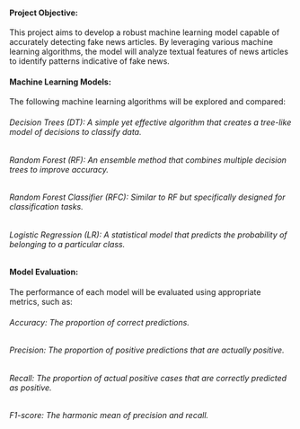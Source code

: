#### Project Objective:

This project aims to develop a robust machine learning model capable of accurately detecting fake news articles. 
By leveraging various machine learning algorithms, the model will analyze textual features of news articles to identify patterns indicative of fake news.

#### Machine Learning Models:

The following machine learning algorithms will be explored and compared:

###### Decision Trees (DT): A simple yet effective algorithm that creates a tree-like model of decisions to classify data.
###### Random Forest (RF): An ensemble method that combines multiple decision trees to improve accuracy.
###### Random Forest Classifier (RFC): Similar to RF but specifically designed for classification tasks.
###### Logistic Regression (LR): A statistical model that predicts the probability of belonging to a particular class.

#### Model Evaluation:

The performance of each model will be evaluated using appropriate metrics, such as:

###### Accuracy: The proportion of correct predictions.
###### Precision: The proportion of positive predictions that are actually positive.
###### Recall: The proportion of actual positive cases that are correctly predicted as positive.   
###### F1-score: The harmonic mean of precision and recall.
